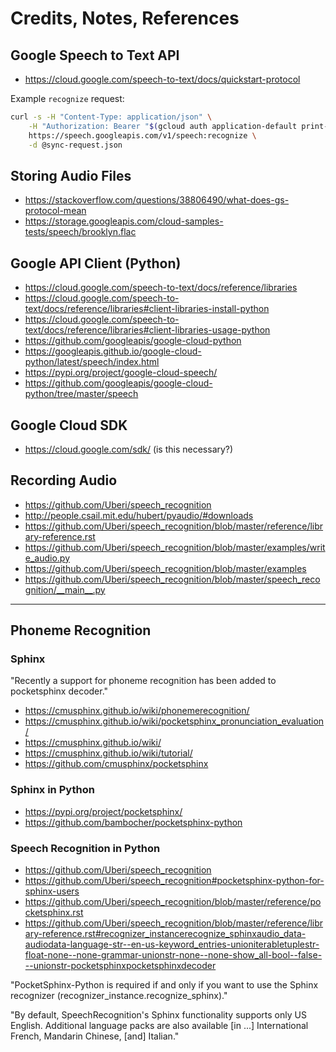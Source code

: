 # Credits, Notes, References

## Google Speech to Text API

  + https://cloud.google.com/speech-to-text/docs/quickstart-protocol


Example `recognize` request:

```sh
curl -s -H "Content-Type: application/json" \
    -H "Authorization: Bearer "$(gcloud auth application-default print-access-token) \
    https://speech.googleapis.com/v1/speech:recognize \
    -d @sync-request.json
```

## Storing Audio Files

  + https://stackoverflow.com/questions/38806490/what-does-gs-protocol-mean
  + https://storage.googleapis.com/cloud-samples-tests/speech/brooklyn.flac

## Google API Client (Python)

  + https://cloud.google.com/speech-to-text/docs/reference/libraries
  + https://cloud.google.com/speech-to-text/docs/reference/libraries#client-libraries-install-python
  + https://cloud.google.com/speech-to-text/docs/reference/libraries#client-libraries-usage-python
  + https://github.com/googleapis/google-cloud-python
  + https://googleapis.github.io/google-cloud-python/latest/speech/index.html
  + https://pypi.org/project/google-cloud-speech/
  + https://github.com/googleapis/google-cloud-python/tree/master/speech


## Google Cloud SDK

  + https://cloud.google.com/sdk/ (is this necessary?)

## Recording Audio

  + https://github.com/Uberi/speech_recognition
  + http://people.csail.mit.edu/hubert/pyaudio/#downloads
  + https://github.com/Uberi/speech_recognition/blob/master/reference/library-reference.rst
  + https://github.com/Uberi/speech_recognition/blob/master/examples/write_audio.py
  + https://github.com/Uberi/speech_recognition/blob/master/examples
  + https://github.com/Uberi/speech_recognition/blob/master/speech_recognition/__main__.py















<hr>

## Phoneme Recognition

### Sphinx

"Recently a support for phoneme recognition has been added to pocketsphinx decoder."


  + https://cmusphinx.github.io/wiki/phonemerecognition/
  + https://cmusphinx.github.io/wiki/pocketsphinx_pronunciation_evaluation/
  + https://cmusphinx.github.io/wiki/
  + https://cmusphinx.github.io/wiki/tutorial/
  + https://github.com/cmusphinx/pocketsphinx

### Sphinx in Python

  + https://pypi.org/project/pocketsphinx/
  + https://github.com/bambocher/pocketsphinx-python

### Speech Recognition in Python

  + https://github.com/Uberi/speech_recognition
  + https://github.com/Uberi/speech_recognition#pocketsphinx-python-for-sphinx-users
  + https://github.com/Uberi/speech_recognition/blob/master/reference/pocketsphinx.rst
  + https://github.com/Uberi/speech_recognition/blob/master/reference/library-reference.rst#recognizer_instancerecognize_sphinxaudio_data-audiodata-language-str--en-us-keyword_entries-unioniterabletuplestr-float-none--none-grammar-unionstr-none--none-show_all-bool--false---unionstr-pocketsphinxpocketsphinxdecoder

"PocketSphinx-Python is required if and only if you want to use the Sphinx recognizer (recognizer_instance.recognize_sphinx)."

"By default, SpeechRecognition's Sphinx functionality supports only US English. Additional language packs are also available [in ...] International French, Mandarin Chinese, [and] Italian."
